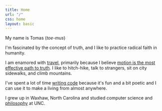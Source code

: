 ```yaml
---
title: Home
url: "/"
css: home
layout: basic
---
```


My name is Tomas (*toe-mus*)

I'm fascinated by the concept of truth, and I like to practice radical faith in humanity.

I am enamored with [travel](/travel.html), primarily because I believe [motion is the most effective path to truth](/writing/motion-as-the-most-effective-path-to-truth.html). I like to hitch-hike, talk to strangers, sit on city sidewalks, and climb mountains.

I've spent a lot of time [writing code](/code.html) because it's fun and a bit poetic and I can use it to make a living from almost anywhere.

I grew up in Waxhaw, North Carolina and studied computer science and [philosophy](/writings.html?tag=assignment) at UNC.